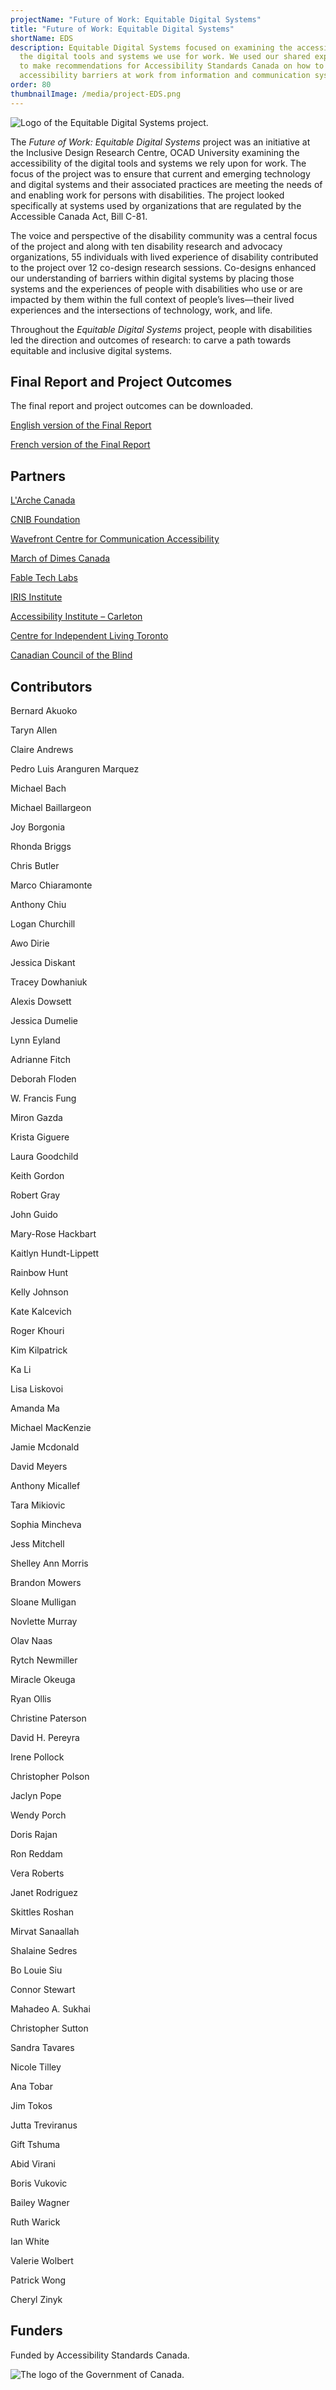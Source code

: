 ```yaml
---
projectName: "Future of Work: Equitable Digital Systems"
title: "Future of Work: Equitable Digital Systems"
shortName: EDS
description: Equitable Digital Systems focused on examining the accessibility of
  the digital tools and systems we use for work. We used our shared experiences
  to make recommendations for Accessibility Standards Canada on how to prevent
  accessibility barriers at work from information and communication systems.
order: 80
thumbnailImage: /media/project-EDS.png
---
```

![Logo of the Equitable Digital Systems project.](/media/eds_sm.png)

The *Future of Work: Equitable Digital Systems* project was an initiative at the Inclusive Design Research Centre, OCAD University examining the accessibility of the digital tools and systems we rely upon for work. The focus of the project was to ensure that current and emerging technology and digital systems and their associated practices are meeting the needs of and enabling work for persons with disabilities. The project looked specifically at systems used by organizations that are regulated by the Accessible Canada Act, Bill C-81.

The voice and perspective of the disability community was a central focus of the project and along with ten disability research and advocacy organizations, 55 individuals with lived experience of disability contributed to the project over 12 co-design research sessions. Co-designs enhanced our understanding of barriers within digital systems by placing those systems and the experiences of people with disabilities who use or are impacted by them within the full context of people’s lives—their lived experiences and the intersections of technology, work, and life.

Throughout the *Equitable Digital Systems* project, people with disabilities led the direction and outcomes of research: to carve a path towards equitable and inclusive digital systems.

## Final Report and Project Outcomes

The final report and project outcomes can be downloaded.

[English version of the Final Report](/media/equitable-digital-systems-research-report-final_english.docx)

[French version of the Final Report](/media/equitable-digital-systems-research-report-final_french.docx)

## Partners

[L'Arche Canada](https://larche.ca)

[CNIB Foundation](https://cnib.ca)

[Wavefront Centre for Communication Accessibility](https://wavefrontcentre.ca)

[March of Dimes Canada](https://marchofdimes.ca)

[Fable Tech Labs](https://makeitfable.com)

[IRIS Institute](https://irisinstitute.ca)

[Accessibility Institute – Carleton](https://carleton.ca/accessibility-institute/)

[Centre for Independent Living Toronto](https://cilt.ca)

[Canadian Council of the Blind](https://ccbnational.net)

## Contributors

Bernard Akuoko

Taryn Allen

Claire Andrews

Pedro Luis Aranguren Marquez

Michael Bach

Michael Baillargeon

Joy Borgonia

Rhonda Briggs

Chris Butler

Marco Chiaramonte

Anthony Chiu

Logan Churchill

Awo Dirie

Jessica Diskant

Tracey Dowhaniuk

Alexis Dowsett

Jessica Dumelie

Lynn Eyland

Adrianne Fitch

Deborah Floden

W. Francis Fung

Miron Gazda

Krista Giguere

Laura Goodchild

Keith Gordon

Robert Gray

John Guido

Mary-Rose Hackbart

Kaitlyn Hundt-Lippett

Rainbow Hunt

Kelly Johnson

Kate Kalcevich

Roger Khouri

Kim Kilpatrick

Ka Li

Lisa Liskovoi

Amanda Ma

Michael MacKenzie

Jamie Mcdonald

David Meyers

Anthony Micallef

Tara Mikiovic

Sophia Mincheva

Jess Mitchell

Shelley Ann Morris

Brandon Mowers

Sloane Mulligan

Novlette Murray

Olav Naas

Rytch Newmiller

Miracle Okeuga

Ryan Ollis

Christine Paterson

David H. Pereyra

Irene Pollock

Christopher Polson

Jaclyn Pope

Wendy Porch

Doris Rajan

Ron Reddam

Vera Roberts

Janet Rodriguez

Skittles Roshan

Mirvat Sanaallah

Shalaine Sedres

Bo Louie Siu

Connor Stewart

Mahadeo A. Sukhai

Christopher Sutton

Sandra Tavares

Nicole Tilley

Ana Tobar

Jim Tokos

Jutta Treviranus

Gift Tshuma

Abid Virani

Boris Vukovic

Bailey Wagner

Ruth Warick

Ian White

Valerie Wolbert

Patrick Wong

Cheryl Zinyk

## Funders

Funded by Accessibility Standards Canada.

![The logo of the Government of Canada.](/media/canada.png)